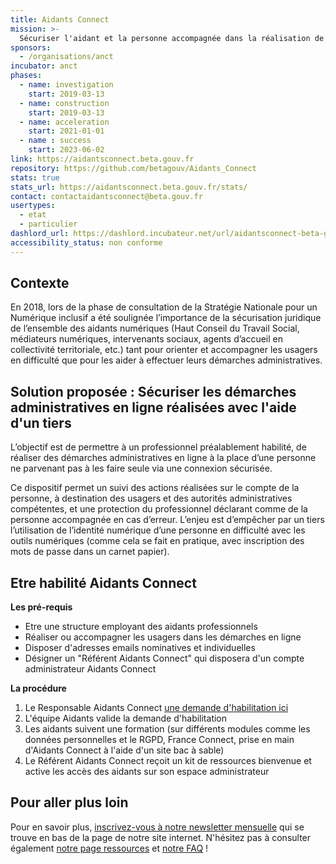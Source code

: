 ```yaml
---
title: Aidants Connect
mission: >-
  Sécuriser l'aidant et la personne accompagnée dans la réalisation de démarches administratives en ligne
sponsors:
  - /organisations/anct
incubator: anct
phases:
  - name: investigation
    start: 2019-03-13
  - name: construction
    start: 2019-03-13
  - name: acceleration
    start: 2021-01-01
  - name : success
    start: 2023-06-02
link: https://aidantsconnect.beta.gouv.fr
repository: https://github.com/betagouv/Aidants_Connect
stats: true
stats_url: https://aidantsconnect.beta.gouv.fr/stats/
contact: contactaidantsconnect@beta.gouv.fr
usertypes:
  - etat
  - particulier
dashlord_url: https://dashlord.incubateur.net/url/aidantsconnect-beta-gouv-fr/
accessibility_status: non conforme
---
```

## Contexte

En 2018, lors de la phase de consultation de la Stratégie Nationale pour un Numérique inclusif a été soulignée l’importance de la sécurisation juridique de l’ensemble des aidants numériques (Haut Conseil du Travail Social, médiateurs numériques, intervenants sociaux, agents d’accueil en collectivité territoriale, etc.) tant pour orienter et accompagner les usagers en difficulté que pour les aider à effectuer leurs démarches administratives.

## Solution proposée : Sécuriser les démarches administratives en ligne réalisées avec l'aide d'un tiers

L’objectif est de permettre à un professionnel préalablement habilité, de réaliser des démarches administratives en ligne à la place d’une personne ne parvenant pas à les faire seule via une connexion sécurisée.

Ce dispositif permet un suivi des actions réalisées sur le compte de la personne, à destination des usagers et des autorités administratives compétentes, et une protection du professionnel déclarant comme de la personne accompagnée en cas d’erreur. L’enjeu est d’empêcher par un tiers l’utilisation de l’identité numérique d’une personne en difficulté avec les outils numériques (comme cela se fait en pratique, avec inscription des mots de passe dans un carnet papier).

## Etre habilité Aidants Connect

**Les pré-requis**
- Etre une structure employant des aidants professionnels
- Réaliser ou accompagner les usagers dans les démarches en ligne
- Disposer d'adresses emails nominatives et individuelles 
- Désigner un "Référent Aidants Connect" qui disposera d'un compte administrateur Aidants Connect

**La procédure**
1. Le Responsable Aidants Connect <a href="https://aidantsconnect.beta.gouv.fr/habilitation/demandeur/">une demande d'habilitation ici</a>
2. L'équipe Aidants valide la demande d'habilitation
3. Les aidants suivent une formation (sur différents modules comme les données personnelles et le RGPD, France Connect, prise en main d'Aidants Connect à l'aide d'un site bac à sable)
4. Le Référent Aidants Connect reçoit un kit de ressources bienvenue et active les accès des aidants sur son espace administrateur 

## Pour aller plus loin

Pour en savoir plus, [inscrivez-vous à notre newsletter mensuelle](https://aidantsconnect.beta.gouv.fr/) qui se trouve en bas de la page de notre site internet.
N'hésitez pas à consulter également [notre page ressources](https://aidantsconnect.beta.gouv.fr/ressources/) et [notre FAQ](https://aidantsconnect.beta.gouv.fr/faq/) ! 
